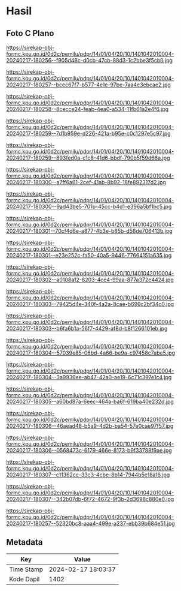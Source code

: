 # Hasil

## Foto C Plano

https://sirekap-obj-formc.kpu.go.id/0d2c/pemilu/pdpr/14/01/04/20/10/1401042010004-20240217-180256--f905d48c-d0cb-47cb-88d3-1c2bbe3f5cb0.jpg

https://sirekap-obj-formc.kpu.go.id/0d2c/pemilu/pdpr/14/01/04/20/10/1401042010004-20240217-180257--bcec67f7-b577-4e1e-97be-7aa4e3ebcae2.jpg

https://sirekap-obj-formc.kpu.go.id/0d2c/pemilu/pdpr/14/01/04/20/10/1401042010004-20240217-180258--8cecce24-feab-4ea0-a534-11fb61a2e4f6.jpg

https://sirekap-obj-formc.kpu.go.id/0d2c/pemilu/pdpr/14/01/04/20/10/1401042010004-20240217-180259--7d1b959e-d226-421a-b95e-c0c1297e5c97.jpg

https://sirekap-obj-formc.kpu.go.id/0d2c/pemilu/pdpr/14/01/04/20/10/1401042010004-20240217-180259--893fed0a-c1c8-41d6-bbdf-790b5f59d66a.jpg

https://sirekap-obj-formc.kpu.go.id/0d2c/pemilu/pdpr/14/01/04/20/10/1401042010004-20240217-180300--a7ff6a61-2cef-41ab-8b92-18fe892317d2.jpg

https://sirekap-obj-formc.kpu.go.id/0d2c/pemilu/pdpr/14/01/04/20/10/1401042010004-20240217-180300--9ad43be5-701b-45cc-b4d1-e396a5bf1bc5.jpg

https://sirekap-obj-formc.kpu.go.id/0d2c/pemilu/pdpr/14/01/04/20/10/1401042010004-20240217-180301--70cf4d6e-a877-4b3e-b85b-d56de706413b.jpg

https://sirekap-obj-formc.kpu.go.id/0d2c/pemilu/pdpr/14/01/04/20/10/1401042010004-20240217-180301--e23e252c-fa50-40a5-9446-77664151a635.jpg

https://sirekap-obj-formc.kpu.go.id/0d2c/pemilu/pdpr/14/01/04/20/10/1401042010004-20240217-180302--a0108a12-8203-4ce4-99aa-877a372e4424.jpg

https://sirekap-obj-formc.kpu.go.id/0d2c/pemilu/pdpr/14/01/04/20/10/1401042010004-20240217-180303--79425d4e-340f-4a2a-8cae-b699c2bf34c0.jpg

https://sirekap-obj-formc.kpu.go.id/0d2c/pemilu/pdpr/14/01/04/20/10/1401042010004-20240217-180303--b6fa6b1a-56f7-4429-af8d-b8f1266101eb.jpg

https://sirekap-obj-formc.kpu.go.id/0d2c/pemilu/pdpr/14/01/04/20/10/1401042010004-20240217-180304--57039e85-06bd-4a66-be9a-c97458c7abe5.jpg

https://sirekap-obj-formc.kpu.go.id/0d2c/pemilu/pdpr/14/01/04/20/10/1401042010004-20240217-180304--3a9936ee-ab47-42a0-ae19-6c71c397e1c4.jpg

https://sirekap-obj-formc.kpu.go.id/0d2c/pemilu/pdpr/14/01/04/20/10/1401042010004-20240217-180305--a60bd87a-6eec-464a-ba6f-619ba40e232d.jpg

https://sirekap-obj-formc.kpu.go.id/0d2c/pemilu/pdpr/14/01/04/20/10/1401042010004-20240217-180306--46aead48-b5a9-4d2b-ba54-57e0cae97f57.jpg

https://sirekap-obj-formc.kpu.go.id/0d2c/pemilu/pdpr/14/01/04/20/10/1401042010004-20240217-180306--0568473c-6179-466e-8173-b9f33788f9ae.jpg

https://sirekap-obj-formc.kpu.go.id/0d2c/pemilu/pdpr/14/01/04/20/10/1401042010004-20240217-180307--c11362cc-33c3-4cbe-8b14-7944b5e18a16.jpg

https://sirekap-obj-formc.kpu.go.id/0d2c/pemilu/pdpr/14/01/04/20/10/1401042010004-20240217-180307--342b07db-6f72-4672-9f3b-2d3698c880e0.jpg

https://sirekap-obj-formc.kpu.go.id/0d2c/pemilu/pdpr/14/01/04/20/10/1401042010004-20240217-180257--52320bc8-aaa4-499e-a237-ebb39b684e51.jpg


## Metadata

| Key        | Value               |
| ---------- | ------------------- |
| Time Stamp | 2024-02-17 18:03:37 |
| Kode Dapil | 1402                |



